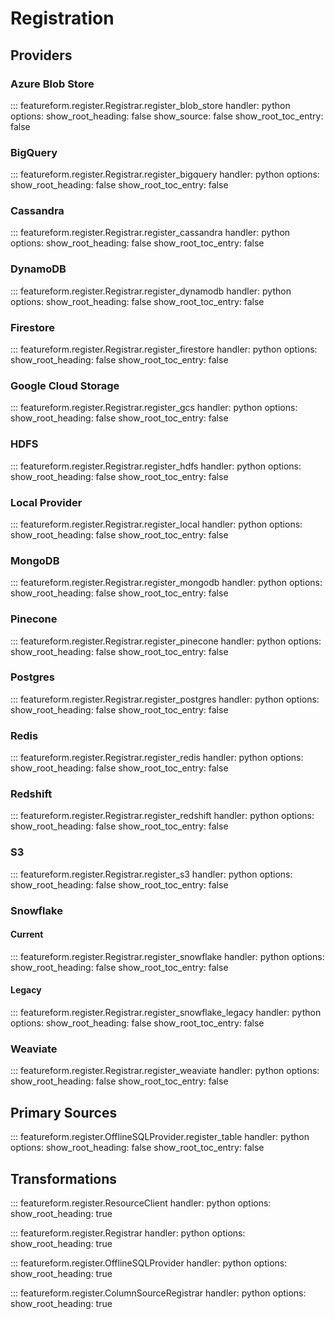 # Registration

## Providers
### Azure Blob Store
::: featureform.register.Registrar.register_blob_store 
    handler: python
    options:
        show_root_heading: false
        show_source: false
        show_root_toc_entry: false

### BigQuery
::: featureform.register.Registrar.register_bigquery
    handler: python
    options:
        show_root_heading: false
        show_root_toc_entry: false

### Cassandra
::: featureform.register.Registrar.register_cassandra
    handler: python
    options:
        show_root_heading: false
        show_root_toc_entry: false

### DynamoDB
::: featureform.register.Registrar.register_dynamodb
    handler: python
    options:
        show_root_heading: false
        show_root_toc_entry: false

### Firestore
::: featureform.register.Registrar.register_firestore
    handler: python
    options:
        show_root_heading: false
        show_root_toc_entry: false

### Google Cloud Storage
::: featureform.register.Registrar.register_gcs
    handler: python
    options:
        show_root_heading: false
        show_root_toc_entry: false

### HDFS
::: featureform.register.Registrar.register_hdfs
    handler: python
    options:
        show_root_heading: false
        show_root_toc_entry: false

### Local Provider
::: featureform.register.Registrar.register_local
    handler: python
    options:
        show_root_heading: false
        show_root_toc_entry: false

### MongoDB
::: featureform.register.Registrar.register_mongodb
    handler: python
    options:
        show_root_heading: false
        show_root_toc_entry: false

### Pinecone
::: featureform.register.Registrar.register_pinecone
    handler: python
    options:
        show_root_heading: false
        show_root_toc_entry: false

### Postgres
::: featureform.register.Registrar.register_postgres
    handler: python
    options:
        show_root_heading: false
        show_root_toc_entry: false

### Redis
::: featureform.register.Registrar.register_redis
    handler: python
    options:
        show_root_heading: false
        show_root_toc_entry: false

### Redshift
::: featureform.register.Registrar.register_redshift
    handler: python
    options:
        show_root_heading: false
        show_root_toc_entry: false

### S3
::: featureform.register.Registrar.register_s3
    handler: python
    options:
        show_root_heading: false
        show_root_toc_entry: false

### Snowflake
#### Current
::: featureform.register.Registrar.register_snowflake
    handler: python
    options:
        show_root_heading: false
        show_root_toc_entry: false

#### Legacy
::: featureform.register.Registrar.register_snowflake_legacy
    handler: python
    options:
        show_root_heading: false
        show_root_toc_entry: false

### Weaviate
::: featureform.register.Registrar.register_weaviate
    handler: python
    options:
        show_root_heading: false
        show_root_toc_entry: false

## Primary Sources
::: featureform.register.OfflineSQLProvider.register_table
    handler: python
    options:
        show_root_heading: false
        show_root_toc_entry: false

## Transformations


::: featureform.register.ResourceClient
    handler: python
    options:
      show_root_heading: true

::: featureform.register.Registrar
    handler: python
    options:
        show_root_heading: true

::: featureform.register.OfflineSQLProvider
    handler: python
    options:
        show_root_heading: true

::: featureform.register.ColumnSourceRegistrar
    handler: python
    options:
        show_root_heading: true